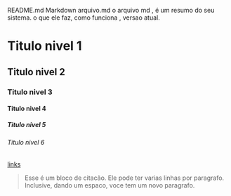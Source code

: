 README.md Markdown
arquivo.md
o arquivo md , é um resumo do seu sistema. 
o que ele faz, como funciona , versao atual. 

# Titulo nivel 1 
## Titulo nivel 2
### Titulo nivel 3	
#### Titulo nivel 4
##### Titulo nivel 5
###### Titulo nivel 6
[links](http:faccar.com.br)
> Esse é um bloco de citacão.
> Ele pode ter varias linhas por paragrafo.
> Inclusive, dando um espaco, voce tem um novo 
paragrafo.